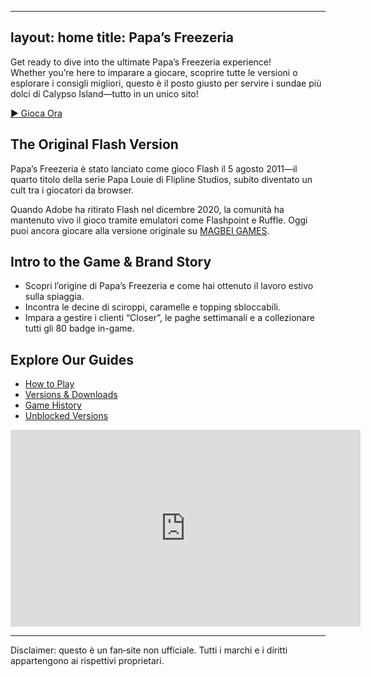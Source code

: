 <!-- index.md -->
---
layout: home
title: Papa’s Freezeria
---

Get ready to dive into the ultimate Papa’s Freezeria experience!  
Whether you’re here to imparare a giocare, scoprire tutte le versioni o esplorare i consigli migliori, questo è il posto giusto per servire i sundae più dolci di Calypso Island—tutto in un unico sito!  
  
[▶️ Gioca Ora](https://magbei.com/play-papas-freezeria-game-online/)

## The Original Flash Version

Papa’s Freezeria è stato lanciato come gioco Flash il 5 agosto 2011—il quarto titolo della serie Papa Louie di Flipline Studios, subito diventato un cult tra i giocatori da browser.  

Quando Adobe ha ritirato Flash nel dicembre 2020, la comunità ha mantenuto vivo il gioco tramite emulatori come Flashpoint e Ruffle. Oggi puoi ancora giocare alla versione originale su [MAGBEI GAMES](https://magbei.com).  

## Intro to the Game & Brand Story

- Scopri l’origine di Papa’s Freezeria e come hai ottenuto il lavoro estivo sulla spiaggia.  
- Incontra le decine di sciroppi, caramelle e topping sbloccabili.  
- Impara a gestire i clienti “Closer”, le paghe settimanali e a collezionare tutti gli 80 badge in-game.  

## Explore Our Guides

- [How to Play](./how-to-play-papas-freezeria/)  
- [Versions & Downloads](./versions/)  
- [Game History](./history/)  
- [Unblocked Versions](./papas-freezeria-unblocked/)  

<!-- YouTube Embed -->
<iframe width="560" height="315" src="https://www.youtube.com/embed/7rOO_TJ8olY" title="YouTube video player" frameborder="0" allowfullscreen></iframe>

---

Disclaimer: questo è un fan‑site non ufficiale. Tutti i marchi e i diritti appartengono ai rispettivi proprietari.

